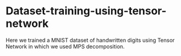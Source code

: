 # Dataset-training-using-tensor-network
Here we trained a MNIST dataset of handwritten digits using Tensor Network in which we used MPS decomposition.
